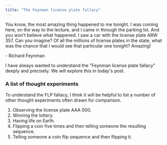 ```yaml
---
title: "The Feynman license plate fallacy"
---
```


<div class="media">
  <p>You know, the most amazing thing happened to me tonight. I was coming here, on the way to the lecture, and I came in through the parking lot. And you won’t believe what happened. I saw a car with the license plate ARW 357. Can you imagine? Of all the millions of license plates in the state, what was the chance that I would see that particular one tonight? Amazing!</p>
  
  <p>- Richard Feynman</p>
</div>

I have always wanted to understand the "Feynman license plate fallacy" deeply and precisely. We will explore this in today's post.

### A list of thought experiments

To understand the FLP fallacy, I think it will be helpful to list a number of other thought experiments often drawn for comparison.

1. Observing the license plate AAA 000.
2. Winning the lottery.
3. Having life on Earth.
4. Flipping a coin five times and then telling someone the resulting sequence.
5. Telling someone a coin flip sequence and then flipping it.
